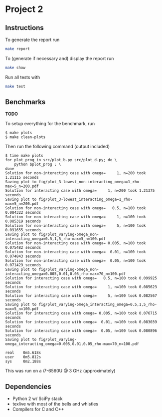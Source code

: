 # Project 2


## Instructions
To generate the report run
``` sh
make report
```

To (generate if necessary and) display the report run
``` sh
make show
```

Run all tests with
``` sh
make test
```

## Benchmarks
__TODO__

To setup everything for the benchmark, run
```
$ make plots
$ make clean-plots
```

Then run the following command (output included)
```
$ time make plots
for plot_prog in src/plot_b.py src/plot_d.py; do \
	python $plot_prog ; \
done
Solution for non-interacting case with omega=     1, n=200 took 1.21115 seconds
Saving plot to fig/plot_3-lowest_non-interacting_omega=1_rho-max=5_n=200.pdf
Solution for interacting case with omega=     1, n=200 took 1.21375 seconds
Saving plot to fig/plot_3-lowest_interacting_omega=1_rho-max=5_n=200.pdf
Solution for non-interacting case with omega=   0.5, n=100 took 0.084322 seconds
Solution for non-interacting case with omega=     1, n=100 took 0.085319 seconds
Solution for non-interacting case with omega=     5, n=100 took 0.091655 seconds
Saving plot to fig/plot_varying-omega_non-interacting_omega=0.5,1,5_rho-max=5_n=100.pdf
Solution for non-interacting case with omega= 0.005, n=100 took 0.075482 seconds
Solution for non-interacting case with omega=  0.01, n=100 took 0.074843 seconds
Solution for non-interacting case with omega=  0.05, n=100 took 0.071429 seconds
Saving plot to fig/plot_varying-omega_non-interacting_omega=0.005,0.01,0.05_rho-max=70_n=100.pdf
Solution for interacting case with omega=   0.5, n=100 took 0.099925 seconds
Solution for interacting case with omega=     1, n=100 took 0.085623 seconds
Solution for interacting case with omega=     5, n=100 took 0.082567 seconds
Saving plot to fig/plot_varying-omega_interacting_omega=0.5,1,5_rho-max=5_n=100.pdf
Solution for interacting case with omega= 0.005, n=100 took 0.076715 seconds
Solution for interacting case with omega=  0.01, n=100 took 0.083039 seconds
Solution for interacting case with omega=  0.05, n=100 took 0.080896 seconds
Saving plot to fig/plot_varying-omega_interacting_omega=0.005,0.01,0.05_rho-max=70_n=100.pdf

real    0m5.618s
user    0m5.812s
sys     0m2.188s
```

This was run on a i7-6560U @ 3 GHz (approximately)

## Dependencies
* Python 2 w/ SciPy stack
* texlive with most of the bells and whistles
* Compilers for C and C++
